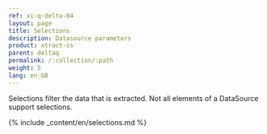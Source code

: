 ```yaml
---
ref: xi-q-delta-04
layout: page
title: Selections
description: Datasource parameters
product: xtract-is
parent: deltaq
permalink: /:collection/:path
weight: 5
lang: en_GB
---
```


Selections filter the data that is extracted. Not all elements of a DataSource support selections.

{% include _content/en/selections.md %}

